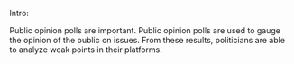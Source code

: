 Intro:

Public opinion polls are important.
Public opinion polls are used to gauge the opinion of the public on issues.
From these results, politicians are able to analyze weak points in their platforms.
